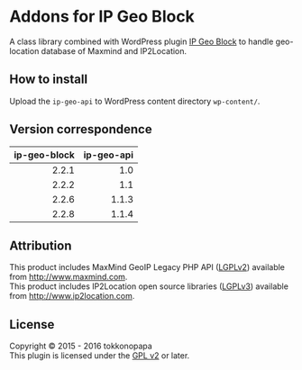 Addons for IP Geo Block
=======================
A class library combined with WordPress plugin [IP Geo Block][IP-Geo-Block] 
to handle geo-location database of Maxmind and IP2Location.

How to install
--------------
Upload the `ip-geo-api` to WordPress content directory `wp-content/`.

Version correspondence
----------------------

| ip-geo-block | ip-geo-api |
|-------------:|-----------:|
|        2.2.1 |        1.0 |
|        2.2.2 |        1.1 |
|        2.2.6 |      1.1.3 |
|        2.2.8 |      1.1.4 |

Attribution
-----------
This product includes MaxMind GeoIP Legacy PHP API ([LGPLv2][LGPLv2]) available from http://www.maxmind.com.  
This product includes IP2Location open source libraries ([LGPLv3][LGPLv3]) available from http://www.ip2location.com.

License
-------
Copyright &copy; 2015 - 2016 tokkonopapa  
This plugin is licensed under the [GPL v2][GPLv2] or later.

[IP-Geo-Block]:  https://github.com/tokkonopapa/WordPress-IP-Geo-Block "tokkonopapa/WordPress-IP-Geo-Block - GitHub"
[GPLv2]:         http://www.gnu.org/licenses/gpl-2.0.txt
[LGPLv2]:        http://www.gnu.org/licenses/old-licenses/lgpl-2.1.en.html
[LGPLv3]:        http://www.gnu.org/licenses/lgpl-3.0.en.html
[Compatibility]: https://www.gnu.org/licenses/license-list.en.html#GPLCompatibleLicenses
